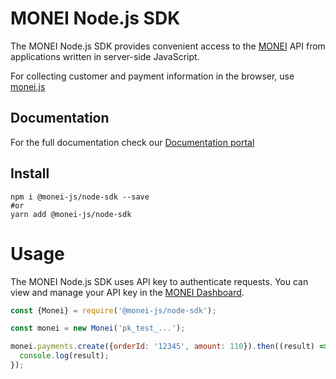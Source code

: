 # MONEI Node.js SDK

The MONEI Node.js SDK provides convenient access to the [MONEI](https://monei.net/) API from applications written in server-side JavaScript.

For collecting customer and payment information in the browser, use [monei.js](https://docs.monei.net/docs/monei-js-overview)

## Documentation

For the full documentation check our [Documentation portal](https://docs.monei.net/)


## Install

```shell script
npm i @monei-js/node-sdk --save
#or 
yarn add @monei-js/node-sdk
```

# Usage

The MONEI Node.js SDK uses API key to authenticate requests. You can view and manage your API key in the [MONEI Dashboard](https://dashboard.monei.net/settings/api).

```js
const {Monei} = require('@monei-js/node-sdk');

const monei = new Monei('pk_test_...');

monei.payments.create({orderId: '12345', amount: 110}).then((result) => {
  console.log(result);
});
```

